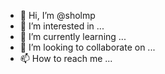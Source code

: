 - 👋 Hi, I’m @sholmp
- 👀 I’m interested in ...
- 🌱 I’m currently learning ...
- 💞️ I’m looking to collaborate on ...
- 📫 How to reach me ...

<!---
sholmp/sholmp is a ✨ special ✨ repository because its `README.md` (this file) appears on your GitHub profile.
You can click the Preview link to take a look at your changes.
--->
